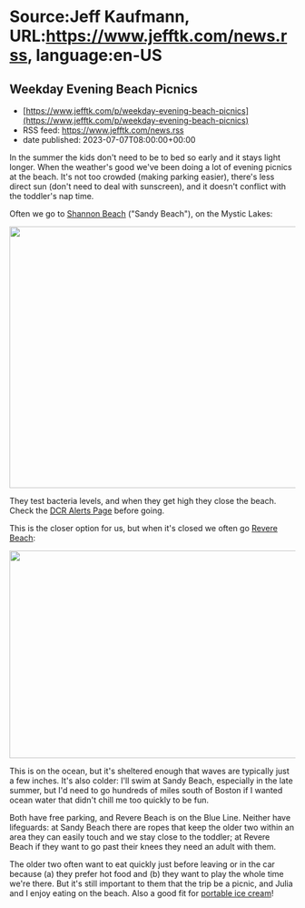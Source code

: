 # Source:Jeff Kaufmann, URL:https://www.jefftk.com/news.rss, language:en-US

## Weekday Evening Beach Picnics
 - [https://www.jefftk.com/p/weekday-evening-beach-picnics](https://www.jefftk.com/p/weekday-evening-beach-picnics)
 - RSS feed: https://www.jefftk.com/news.rss
 - date published: 2023-07-07T08:00:00+00:00

<p><span>

In the summer the kids don't need to be to bed so early and it stays
light longer.  When the weather's good we've been doing a lot of
evening picnics at the beach.  It's not too crowded (making parking
easier), there's less direct sun (don't need to deal with
sunscreen), and it doesn't conflict with the toddler's nap time.

</span>

<p>

Often we go to <a href="https://www.mass.gov/locations/mystic-lakes-state-park">Shannon
Beach</a> ("Sandy Beach"), on the Mystic Lakes:

</p>

<p>

<a href="https://www.jefftk.com/shannon-beach-big.jpg"><img class="mobile-fullwidth" height="460" src="https://www.jefftk.com/shannon-beach.jpg" width="550" /><div class="image-vertical-spacer"></div></a>

</p>

<p>

They test bacteria levels, and when they get high they close the
beach.  Check the <a href="https://www.mass.gov/info-details/dcr-park-alerts">DCR Alerts
Page</a> before going.

</p>

<p>

This is the closer option for us, but when it's closed we often go <a href="https://en.wikipedia.org/wiki/Revere_Beach">Revere Beach</a>:

</p>

<p>

<a href="https://www.jefftk.com/revere-beach-digging-big.jpg"><img class="mobile-fullwidth" height="365" src="https://www.jefftk.com/revere-beach-digging.jpg" width="550" /><div class="image-vertical-spacer"></div></a>

</p>

<p>

This is on the ocean, but it's sheltered enough that waves are
typically just a few inches.  It's also colder: I'll swim at Sandy
Beach, especially in the late summer, but I'd need to go hundreds of
miles south of Boston if I wanted ocean water that didn't chill me too
quickly to be fun.

</p>

<p>

Both have free parking, and Revere Beach is on the Blue Line.
Neither have lifeguards: at Sandy Beach there are ropes that keep the
older two within an area they can easily touch and we stay close to
the toddler; at Revere Beach if they want to go past their knees they
need an adult with them.

</p>

<p>

The older two often want to eat quickly just before leaving or in the
car because (a) they prefer hot food and (b) they want to play the
whole time we're there.  But it's still important to them that the
trip be a picnic, and Julia and I enjoy eating on the beach.  Also a
good fit for <a href="https://www.jefftk.com/p/portable-ice-cream">portable ice cream</a>!

  </p>

